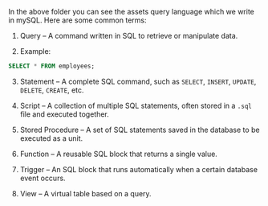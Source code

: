 In the above folder you can see the assets query language which we write in mySQL. Here are some common terms: 

1. Query – A command written in SQL to retrieve or manipulate data.
   
2.    Example:  
   ```sql
   SELECT * FROM employees;
   ```

3. Statement – A complete SQL command, such as `SELECT`, `INSERT`, `UPDATE`, `DELETE`, `CREATE`, etc.

4. Script – A collection of multiple SQL statements, often stored in a `.sql` file and executed together.

5. Stored Procedure – A set of SQL statements saved in the database to be executed as a unit.

6. Function – A reusable SQL block that returns a single value.

7. Trigger – An SQL block that runs automatically when a certain database event occurs.

8. View – A virtual table based on a query.


